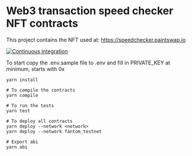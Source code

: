 # Web3 transaction speed checker NFT contracts

This project contains the NFT used at: https://speedchecker.paintswap.io

[![Continuous integration](https://github.com/PaintSwap/speedchecker-contracts/actions/workflows/main.yml/badge.svg)](https://github.com/PaintSwap/speedchecker-contracts/actions/workflows/main.yml)

To start copy the .env.sample file to .env and fill in PRIVATE_KEY at minimum, starts with 0x

```shell
yarn install

# To compile the contracts
yarn compile

# To run the tests
yarn test

# To deploy all contracts
yarn deploy --network <network>
yarn deploy --network fantom_testnet

# Export abi
yarn abi
```
